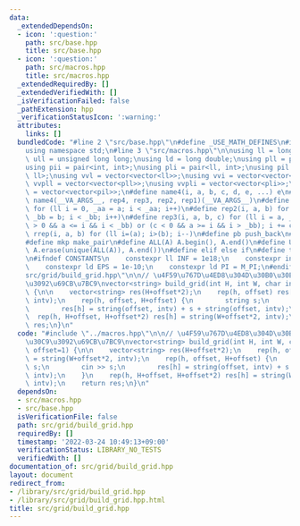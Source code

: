```yaml
---
data:
  _extendedDependsOn:
  - icon: ':question:'
    path: src/base.hpp
    title: src/base.hpp
  - icon: ':question:'
    path: src/macros.hpp
    title: src/macros.hpp
  _extendedRequiredBy: []
  _extendedVerifiedWith: []
  _isVerificationFailed: false
  _pathExtension: hpp
  _verificationStatusIcon: ':warning:'
  attributes:
    links: []
  bundledCode: "#line 2 \"src/base.hpp\"\n#define _USE_MATH_DEFINES\n#include <bits/stdc++.h>\n\
    using namespace std;\n#line 3 \"src/macros.hpp\"\n\nusing ll = long long;\nusing\
    \ ull = unsigned long long;\nusing ld = long double;\nusing pll = pair<ll, ll>;\n\
    using pii = pair<int, int>;\nusing pli = pair<ll, int>;\nusing pil = pair<int,\
    \ ll>;\nusing vvl = vector<vector<ll>>;\nusing vvi = vector<vector<int>>;\nusing\
    \ vvpll = vector<vector<pll>>;\nusing vvpli = vector<vector<pli>>;\nusing vvpil\
    \ = vector<vector<pil>>;\n#define name4(i, a, b, c, d, e, ...) e\n#define rep(...)\
    \ name4(__VA_ARGS__, rep4, rep3, rep2, rep1)(__VA_ARGS__)\n#define rep1(i, a)\
    \ for (ll i = 0, _aa = a; i < _aa; i++)\n#define rep2(i, a, b) for (ll i = a,\
    \ _bb = b; i < _bb; i++)\n#define rep3(i, a, b, c) for (ll i = a, _bb = b; (c\
    \ > 0 && a <= i && i < _bb) or (c < 0 && a >= i && i > _bb); i += c)\n#define\
    \ rrep(i, a, b) for (ll i=(a); i>(b); i--)\n#define pb push_back\n#define eb emplace_back\n\
    #define mkp make_pair\n#define ALL(A) A.begin(), A.end()\n#define UNIQUE(A) sort(ALL(A)),\
    \ A.erase(unique(ALL(A)), A.end())\n#define elif else if\n#define tostr to_string\n\
    \n#ifndef CONSTANTS\n    constexpr ll INF = 1e18;\n    constexpr int MOD = 1000000007;\n\
    \    constexpr ld EPS = 1e-10;\n    constexpr ld PI = M_PI;\n#endif\n#line 2 \"\
    src/grid/build_grid.hpp\"\n\n// \u4F59\u767D\u4ED8\u304D\u30B0\u30EA\u30C3\u30C9\
    \u3092\u69CB\u7BC9\nvector<string> build_grid(int H, int W, char intv, int offset=1)\
    \ {\n\n    vector<string> res(H+offset*2);\n    rep(h, offset) res[h] = string(W+offset*2,\
    \ intv);\n    rep(h, offset, H+offset) {\n        string s;\n        cin >> s;\n\
    \        res[h] = string(offset, intv) + s + string(offset, intv);\n    }\n  \
    \  rep(h, H+offset, H+offset*2) res[h] = string(W+offset*2, intv);\n    return\
    \ res;\n}\n"
  code: "#include \"../macros.hpp\"\n\n// \u4F59\u767D\u4ED8\u304D\u30B0\u30EA\u30C3\
    \u30C9\u3092\u69CB\u7BC9\nvector<string> build_grid(int H, int W, char intv, int\
    \ offset=1) {\n\n    vector<string> res(H+offset*2);\n    rep(h, offset) res[h]\
    \ = string(W+offset*2, intv);\n    rep(h, offset, H+offset) {\n        string\
    \ s;\n        cin >> s;\n        res[h] = string(offset, intv) + s + string(offset,\
    \ intv);\n    }\n    rep(h, H+offset, H+offset*2) res[h] = string(W+offset*2,\
    \ intv);\n    return res;\n}\n"
  dependsOn:
  - src/macros.hpp
  - src/base.hpp
  isVerificationFile: false
  path: src/grid/build_grid.hpp
  requiredBy: []
  timestamp: '2022-03-24 10:49:13+09:00'
  verificationStatus: LIBRARY_NO_TESTS
  verifiedWith: []
documentation_of: src/grid/build_grid.hpp
layout: document
redirect_from:
- /library/src/grid/build_grid.hpp
- /library/src/grid/build_grid.hpp.html
title: src/grid/build_grid.hpp
---
```

